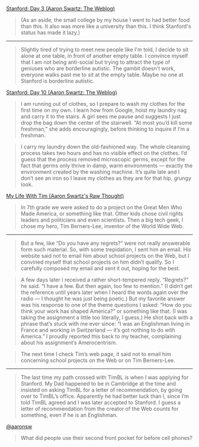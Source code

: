 [Stanford: Day 3 (Aaron Swartz: The Weblog)](http://www.aaronsw.com/weblog/001421)

>(As an aside, the small college by my house I went to had better food than this. It also was more like a university than this. I think Stanford's status has made it lazy.)

---

> Slightly tired of trying to meet new people like I'm told, I decide to sit alone at one table, in front of another empty table. I convince myself that I am not being anti-social but trying to attract the type of geniuses who are borderline autistic. The gambit doesn't work, everyone walks past me to sit at the empty table. Maybe no one at Stanford is borderline autistic.

[Stanford: Day 10 (Aaron Swartz: The Weblog)](http://www.aaronsw.com/weblog/001427)


>I am running out of clothes, so I prepare to wash my clothes for the first time on my own. I learn how from Google, hoist my laundry nag and carry it to the stairs. A girl sees me pause and suggests I just drop the bag down the center of the stairwell. “At most you’d kill some freshman,” she adds encouragingly, before thinking to inquire if I’m a freshman.

>I carry my laundry down the old-fashioned way. The whole cleansing process takes two hours and has no visible effect on the clothes. I’d guess that the process removed microscopic germs, except for the fact that germs only thrive in damp, warm environments — exactly the environment created by the washing machine. It’s quite late and I don’t see an iron so I leave my clothes as they are for that hip, grungy look.



[My Life With Tim (Aaron Swartz's Raw Thought)](http://www.aaronsw.com/weblog/mylifewithtim)

>In 7th grade we were asked to do a project on the Great Men Who Made America, or something like that. Other kids chose civil rights leaders and politicians and even scientists. Then a big tech geek, I chose my hero, Tim Berners-Lee, inventor of the World Wide Web.

---

>But a few, like “Do you have any regrets?” were not really answerable form such material. So, with some trepidation, I sent him an email. His website said not to email him about school projects on the Web, but I convined myself that school projects on him didn’t qualify. So I carefully composed my email and sent it out, hoping for the best.

>A few days later I received a rather short-tempered reply. “Regrets?” he said. “I have a few. But then again, too few to mention.” (I didn’t get the reference until years later when I heard the words again over the radio — I thought he was just being poetic.) But my favorite answer was his response to one of the theme questions I asked: “How do you think your work has shaped America?” or something like that. (I was taking the assignment a little too literally, I guess.) He shot back with a phrase that’s stuck with me ever since: “I was an Englishman living in France and working in Switzerland — it’s got nothing to do with America.” I proudly reported this back to my teacher, complaining about his assignment’s Amerocentrism.

> The next time I check Tim’s web page, it said not to email him concerning school projects on the Web or on Tim Berners-Lee.

---

> The last time my path crossed with TimBL is when I was applying for Stanford. My Dad happened to be in Cambridge at the time and insisted on asking TimBL for a letter of recommendation, by going over to TimBL’s office. Apparently he had better luck than I, since I’m told TimBL agreed and I was later accepted to Stanford. I guess a letter of recommendation from the creator of the Web counts for something, even if he is an Englishman.

[@aaronsw](https://twitter.com/aaronsw/status/248487298021355520)

> What did people use their second front pocket for before cell phones?
